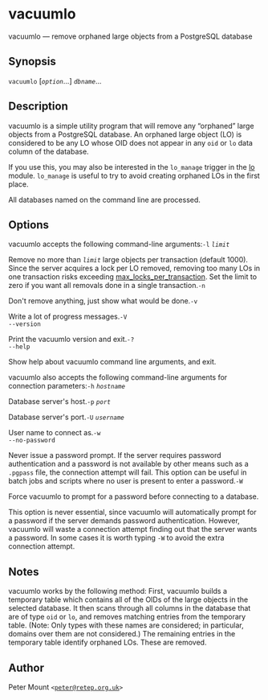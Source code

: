 # vacuumlo

vacuumlo — remove orphaned large objects from a PostgreSQL database

## Synopsis

`vacuumlo` \[_`option`_...\] _`dbname`_...

## Description

vacuumlo is a simple utility program that will remove any “orphaned” large objects from a PostgreSQL database. An orphaned large object \(LO\) is considered to be any LO whose OID does not appear in any `oid` or `lo` data column of the database.

If you use this, you may also be interested in the `lo_manage` trigger in the [lo](https://www.postgresql.org/docs/10/static/lo.html) module. `lo_manage` is useful to try to avoid creating orphaned LOs in the first place.

All databases named on the command line are processed.

## Options

vacuumlo accepts the following command-line arguments:`-l` _`limit`_

Remove no more than _`limit`_ large objects per transaction \(default 1000\). Since the server acquires a lock per LO removed, removing too many LOs in one transaction risks exceeding [max\_locks\_per\_transaction](https://www.postgresql.org/docs/10/static/runtime-config-locks.html#GUC-MAX-LOCKS-PER-TRANSACTION). Set the limit to zero if you want all removals done in a single transaction.`-n`

Don't remove anything, just show what would be done.`-v`

Write a lot of progress messages.`-V`  
`--version`

Print the vacuumlo version and exit.`-?`  
`--help`

Show help about vacuumlo command line arguments, and exit.

vacuumlo also accepts the following command-line arguments for connection parameters:`-h` _`hostname`_

Database server's host.`-p` _`port`_

Database server's port.`-U` _`username`_

User name to connect as.`-w`  
`--no-password`

Never issue a password prompt. If the server requires password authentication and a password is not available by other means such as a `.pgpass` file, the connection attempt will fail. This option can be useful in batch jobs and scripts where no user is present to enter a password.`-W`

Force vacuumlo to prompt for a password before connecting to a database.

This option is never essential, since vacuumlo will automatically prompt for a password if the server demands password authentication. However, vacuumlo will waste a connection attempt finding out that the server wants a password. In some cases it is worth typing `-W` to avoid the extra connection attempt.

## Notes

vacuumlo works by the following method: First, vacuumlo builds a temporary table which contains all of the OIDs of the large objects in the selected database. It then scans through all columns in the database that are of type `oid` or `lo`, and removes matching entries from the temporary table. \(Note: Only types with these names are considered; in particular, domains over them are not considered.\) The remaining entries in the temporary table identify orphaned LOs. These are removed.

## Author

Peter Mount `<`[`peter@retep.org.uk`](mailto:peter@retep.org.uk)`>`

